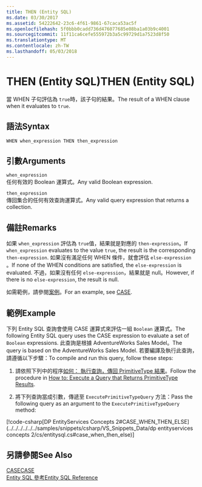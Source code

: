 ```yaml
---
title: THEN (Entity SQL)
ms.date: 03/30/2017
ms.assetid: 54222642-23c6-4f61-9861-67caca53ac5f
ms.openlocfilehash: 5f0bbb0cadd736d476077685e08ba1a03b9c4001
ms.sourcegitcommit: 11f11ca6cefe555972b3a5c99729d1a7523d8f50
ms.translationtype: MT
ms.contentlocale: zh-TW
ms.lasthandoff: 05/03/2018
---
```

# <a name="then-entity-sql"></a><span data-ttu-id="9cf5f-102">THEN (Entity SQL)</span><span class="sxs-lookup"><span data-stu-id="9cf5f-102">THEN (Entity SQL)</span></span>
<span data-ttu-id="9cf5f-103">當 WHEN 子句評估為 `true`時，該子句的結果。</span><span class="sxs-lookup"><span data-stu-id="9cf5f-103">The result of a WHEN clause when it evaluates to `true`.</span></span>  
  
## <a name="syntax"></a><span data-ttu-id="9cf5f-104">語法</span><span class="sxs-lookup"><span data-stu-id="9cf5f-104">Syntax</span></span>  
  
```  
WHEN when_expression THEN then_expression  
```  
  
## <a name="arguments"></a><span data-ttu-id="9cf5f-105">引數</span><span class="sxs-lookup"><span data-stu-id="9cf5f-105">Arguments</span></span>  
 `when_expression`  
 <span data-ttu-id="9cf5f-106">任何有效的 Boolean 運算式。</span><span class="sxs-lookup"><span data-stu-id="9cf5f-106">Any valid Boolean expression.</span></span>  
  
 `then_expression`  
 <span data-ttu-id="9cf5f-107">傳回集合的任何有效查詢運算式。</span><span class="sxs-lookup"><span data-stu-id="9cf5f-107">Any valid query expression that returns a collection.</span></span>  
  
## <a name="remarks"></a><span data-ttu-id="9cf5f-108">備註</span><span class="sxs-lookup"><span data-stu-id="9cf5f-108">Remarks</span></span>  
 <span data-ttu-id="9cf5f-109">如果 `when_expression` 評估為 `true`值，結果就是對應的 `then-expression`。</span><span class="sxs-lookup"><span data-stu-id="9cf5f-109">If `when_expression` evaluates to the value `true`, the result is the corresponding `then-expression`.</span></span> <span data-ttu-id="9cf5f-110">如果沒有滿足任何 WHEN 條件，就會評估 `else-expression` 。</span><span class="sxs-lookup"><span data-stu-id="9cf5f-110">If none of the WHEN conditions are satisfied, the `else-expression` is evaluated.</span></span> <span data-ttu-id="9cf5f-111">不過，如果沒有任何 `else-expression`，結果就是 null。</span><span class="sxs-lookup"><span data-stu-id="9cf5f-111">However, if there is no `else-expression`, the result is null.</span></span>  
  
 <span data-ttu-id="9cf5f-112">如需範例，請參閱[案例](../../../../../../docs/framework/data/adonet/ef/language-reference/case-entity-sql.md)。</span><span class="sxs-lookup"><span data-stu-id="9cf5f-112">For an example, see [CASE](../../../../../../docs/framework/data/adonet/ef/language-reference/case-entity-sql.md).</span></span>  
  
## <a name="example"></a><span data-ttu-id="9cf5f-113">範例</span><span class="sxs-lookup"><span data-stu-id="9cf5f-113">Example</span></span>  
 <span data-ttu-id="9cf5f-114">下列 Entity SQL 查詢會使用 CASE 運算式來評估一組 `Boolean` 運算式。</span><span class="sxs-lookup"><span data-stu-id="9cf5f-114">The following Entity SQL query uses the CASE expression to evaluate a set of `Boolean` expressions.</span></span> <span data-ttu-id="9cf5f-115">此查詢是根據 AdventureWorks Sales Model。</span><span class="sxs-lookup"><span data-stu-id="9cf5f-115">The query is based on the AdventureWorks Sales Model.</span></span> <span data-ttu-id="9cf5f-116">若要編譯及執行此查詢，請遵循以下步驟：</span><span class="sxs-lookup"><span data-stu-id="9cf5f-116">To compile and run this query, follow these steps:</span></span>  
  
1.  <span data-ttu-id="9cf5f-117">請依照下列中的程序[如何： 執行查詢，傳回 PrimitiveType 結果](../../../../../../docs/framework/data/adonet/ef/how-to-execute-a-query-that-returns-primitivetype-results.md)。</span><span class="sxs-lookup"><span data-stu-id="9cf5f-117">Follow the procedure in [How to: Execute a Query that Returns PrimitiveType Results](../../../../../../docs/framework/data/adonet/ef/how-to-execute-a-query-that-returns-primitivetype-results.md).</span></span>  
  
2.  <span data-ttu-id="9cf5f-118">將下列查詢當成引數，傳遞至 `ExecutePrimitiveTypeQuery` 方法：</span><span class="sxs-lookup"><span data-stu-id="9cf5f-118">Pass the following query as an argument to the `ExecutePrimitiveTypeQuery` method:</span></span>  
  
 [!code-csharp[DP EntityServices Concepts 2#CASE_WHEN_THEN_ELSE](../../../../../../samples/snippets/csharp/VS_Snippets_Data/dp entityservices concepts 2/cs/entitysql.cs#case_when_then_else)]  
  
## <a name="see-also"></a><span data-ttu-id="9cf5f-119">另請參閱</span><span class="sxs-lookup"><span data-stu-id="9cf5f-119">See Also</span></span>  
 [<span data-ttu-id="9cf5f-120">CASE</span><span class="sxs-lookup"><span data-stu-id="9cf5f-120">CASE</span></span>](../../../../../../docs/framework/data/adonet/ef/language-reference/case-entity-sql.md)  
 [<span data-ttu-id="9cf5f-121">Entity SQL 參考</span><span class="sxs-lookup"><span data-stu-id="9cf5f-121">Entity SQL Reference</span></span>](../../../../../../docs/framework/data/adonet/ef/language-reference/entity-sql-reference.md)
